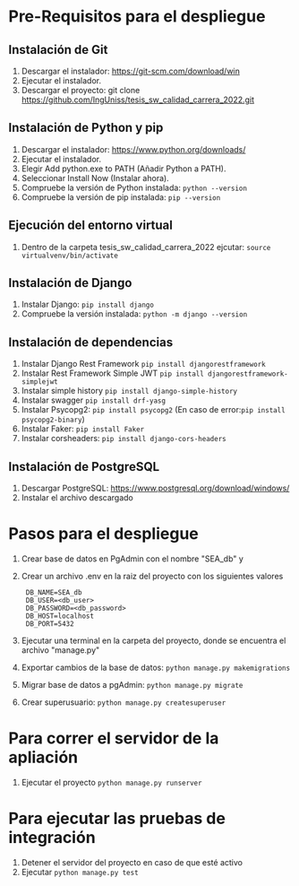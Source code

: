 # Pre-Requisitos para el despliegue
## Instalación de Git
1. Descargar el instalador: https://git-scm.com/download/win
2. Ejecutar el instalador.
3. Descargar el proyecto: git clone https://github.com/IngUniss/tesis_sw_calidad_carrera_2022.git

## Instalación de Python y pip  
1. Descargar el instalador: https://www.python.org/downloads/
2. Ejecutar el instalador.  
3. Elegir Add python.exe to PATH (Añadir Python a PATH).   
4. Seleccionar Install Now (Instalar ahora).
5. Compruebe la versión de Python instalada: `python --version`    
6. Compruebe la versión de pip instalada: `pip --version`    

## Ejecución del entorno virtual   
1. Dentro de la carpeta tesis_sw_calidad_carrera_2022 ejcutar: `source virtualvenv/bin/activate`    

## Instalación de Django
1. Instalar Django: `pip install django`    
2. Compruebe la versión instalada: `python -m django --version`    

## Instalación de dependencias        
1. Instalar Django Rest Framework `pip install djangorestframework`
2. Instalar Rest Framework Simple JWT `pip install djangorestframework-simplejwt`
3. Instalar simple history `pip install django-simple-history`
4. Instalar swagger `pip install drf-yasg`
5. Instalar Psycopg2: `pip install psycopg2` (En caso de error:`pip install psycopg2-binary`)
6. Instalar Faker: `pip install Faker`
7. Instalar corsheaders: `pip install django-cors-headers`

## Instalación de PostgreSQL
1. Descargar PostgreSQL: https://www.postgresql.org/download/windows/    
2. Instalar el archivo descargado    

# Pasos para el despliegue
1. Crear base de datos en PgAdmin con el nombre "SEA_db" y 
2. Crear un archivo .env en la raiz del proyecto con los siguientes valores

        DB_NAME=SEA_db
        DB_USER=<db_user>
        DB_PASSWORD=<db_password>
        DB_HOST=localhost
        DB_PORT=5432

3. Ejecutar una terminal en la carpeta del proyecto, donde se encuentra el archivo "manage.py"
4. Exportar cambios de la base de datos: `python manage.py makemigrations`
5. Migrar base de datos a pgAdmin: `python manage.py migrate`
6. Crear superusuario: `python manage.py createsuperuser`
       
# Para correr el servidor de la apliación  
1. Ejecutar el proyecto `python manage.py runserver`

# Para ejecutar las pruebas de integración   
1. Detener el servidor del proyecto en caso de que esté activo
2. Ejecutar `python manage.py test`